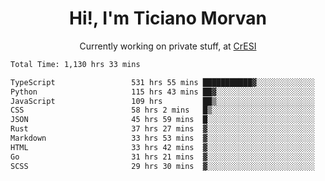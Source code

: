 <h1 align="center">Hi!, I'm Ticiano Morvan</h1>
<p align="center">Currently working on private stuff, at <a href="https://cresi.com.ar" target="_blank">CrESI</a></p>

<!--START_SECTION:waka-->

```txt
Total Time: 1,130 hrs 33 mins

TypeScript                 531 hrs 55 mins ███████████▓░░░░░░░░░░░░░   47.05 %
Python                     115 hrs 43 mins ██▓░░░░░░░░░░░░░░░░░░░░░░   10.24 %
JavaScript                 109 hrs         ██▒░░░░░░░░░░░░░░░░░░░░░░   09.64 %
CSS                        58 hrs 2 mins   █▒░░░░░░░░░░░░░░░░░░░░░░░   05.13 %
JSON                       45 hrs 59 mins  █░░░░░░░░░░░░░░░░░░░░░░░░   04.07 %
Rust                       37 hrs 27 mins  ▓░░░░░░░░░░░░░░░░░░░░░░░░   03.31 %
Markdown                   33 hrs 53 mins  ▓░░░░░░░░░░░░░░░░░░░░░░░░   03.00 %
HTML                       33 hrs 42 mins  ▓░░░░░░░░░░░░░░░░░░░░░░░░   02.98 %
Go                         31 hrs 21 mins  ▓░░░░░░░░░░░░░░░░░░░░░░░░   02.77 %
SCSS                       29 hrs 30 mins  ▓░░░░░░░░░░░░░░░░░░░░░░░░   02.61 %
```

<!--END_SECTION:waka-->
